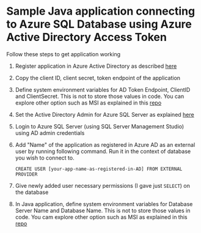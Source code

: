 # Sample Java application connecting to Azure SQL Database using Azure Active Directory Access Token

Follow these steps to get application working

1. Register application in Azure Active Directory as described  [here](https://docs.microsoft.com/en-us/azure/active-directory/develop/active-directory-integrating-applications)
2. Copy the client ID, client secret, token endpoint of the application
3. Define system environment variables for AD Token Endpoint, ClientID and ClientSecret. This is not to store those values in code. You can explore other option such as MSI as explained in this [repo](https://github.com/Mahesh-MSFT/JavaSQLWithAKVandMSI)
3. Set the Active Directory Admin for Azure SQL Server as explained [here](https://github.com/MicrosoftDocs/azure-docs/blob/master/articles/sql-database/sql-database-aad-authentication-configure.md)
4. Login to Azure SQL Server (using SQL Server Management Studio) using AD admin credentials
3. Add "Name" of the application as registered in Azure AD as an external user by running following command. Run it in the context of   database you wish to connect to.
   
   `CREATE USER [your-app-name-as-registered-in-AD] FROM EXTERNAL PROVIDER`
4. Give newly added user necessary permissions (I gave just `SELECT`) on the database
5. In Java application, define system environment variables for Database Server Name and Database Name. This is not to store those values in code. You cam explore other option such as MSI as explained in this [repo](https://github.com/Mahesh-MSFT/JavaSQLWithAKVandMSI)
